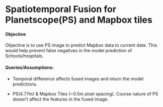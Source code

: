 # Spatiotemporal Fusion for Planetscope(PS) and Mapbox tiles 


#### Objective

Objective is to use PS image to predict Mapbox data to current date. This would help prevent false negatives in the model prediction of Schools/hospitals.


#### Queries/Assumptions: 

- Temporal difference affects fused images and inturn the model predictions. 

- PS(4.77m) & Mapbox Tiles (~0.5m pixel spacing). Course nature of PS doesn’t affect the features in the fused image. 

 
